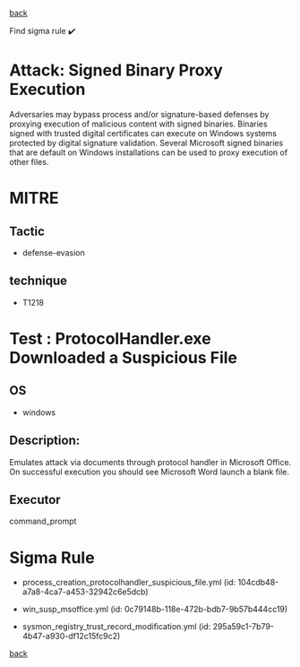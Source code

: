 
[back](../index.md)

Find sigma rule :heavy_check_mark: 

# Attack: Signed Binary Proxy Execution 

Adversaries may bypass process and/or signature-based defenses by proxying execution of malicious content with signed binaries. Binaries signed with trusted digital certificates can execute on Windows systems protected by digital signature validation. Several Microsoft signed binaries that are default on Windows installations can be used to proxy execution of other files.

# MITRE
## Tactic
  - defense-evasion


## technique
  - T1218


# Test : ProtocolHandler.exe Downloaded a Suspicious File
## OS
  - windows


## Description:
Emulates attack via documents through protocol handler in Microsoft Office.  On successful execution you should see Microsoft Word launch a blank file.


## Executor
command_prompt

# Sigma Rule
 - process_creation_protocolhandler_suspicious_file.yml (id: 104cdb48-a7a8-4ca7-a453-32942c6e5dcb)

 - win_susp_msoffice.yml (id: 0c79148b-118e-472b-bdb7-9b57b444cc19)

 - sysmon_registry_trust_record_modification.yml (id: 295a59c1-7b79-4b47-a930-df12c15fc9c2)



[back](../index.md)
